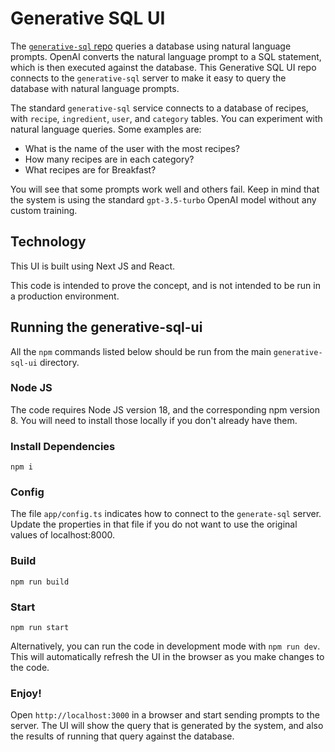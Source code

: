 # Generative SQL UI

The [`generative-sql` repo](https://github.com/gnaryak/generative-sql) queries a database using natural language prompts. OpenAI converts the natural language prompt to a SQL statement, which is then executed against the database. This Generative SQL UI repo connects to the `generative-sql` server to make it easy to query the database with natural language prompts.

The standard `generative-sql` service connects to a database of recipes, with `recipe`, `ingredient`, `user`, and `category` tables. You can experiment with natural language queries. Some examples are:

* What is the name of the user with the most recipes?
* How many recipes are in each category?
* What recipes are for Breakfast?

You will see that some prompts work well and others fail. Keep in mind that the system is using the standard `gpt-3.5-turbo` OpenAI model without any custom training.

## Technology

This UI is built using Next JS and React.

This code is intended to prove the concept, and is not intended to be run in a production environment.

## Running the generative-sql-ui

All the `npm` commands listed below should be run from the main `generative-sql-ui` directory.

### Node JS

The code requires Node JS version 18, and the corresponding npm version 8. You will need to install those locally if you don't already have them.

### Install Dependencies

`npm i`

### Config

The file `app/config.ts` indicates how to connect to the `generate-sql` server. Update the properties in that file if you do not want to use the original values of localhost:8000.

### Build

`npm run build`

### Start

`npm run start`

Alternatively, you can run the code in development mode with `npm run dev`. This will automatically refresh the UI in the browser as you make changes to the code.

### Enjoy!

Open `http://localhost:3000` in a browser and start sending prompts to the server. The UI will show the query that is generated by the system, and also the results of running that query against the database.